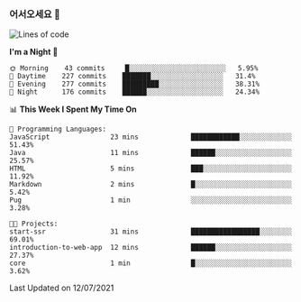 ### 어서오세요 👋

<!--START_SECTION:waka-->
![Lines of code](https://img.shields.io/badge/From%20Hello%20World%20I%27ve%20Written-377300%20lines%20of%20code-blue)

**I'm a Night 🦉** 

```text
🌞 Morning    43 commits     █░░░░░░░░░░░░░░░░░░░░░░░░   5.95% 
🌆 Daytime    227 commits    ███████░░░░░░░░░░░░░░░░░░   31.4% 
🌃 Evening    277 commits    █████████░░░░░░░░░░░░░░░░   38.31% 
🌙 Night      176 commits    ██████░░░░░░░░░░░░░░░░░░░   24.34%

```


📊 **This Week I Spent My Time On** 

```text
💬 Programming Languages: 
JavaScript               23 mins             ████████████░░░░░░░░░░░░░   51.43% 
Java                     11 mins             ██████░░░░░░░░░░░░░░░░░░░   25.57% 
HTML                     5 mins              ███░░░░░░░░░░░░░░░░░░░░░░   11.92% 
Markdown                 2 mins              █░░░░░░░░░░░░░░░░░░░░░░░░   5.42% 
Pug                      1 min               ░░░░░░░░░░░░░░░░░░░░░░░░░   3.28%

🐱‍💻 Projects: 
start-ssr                31 mins             █████████████████░░░░░░░░   69.01% 
introduction-to-web-app  12 mins             ██████░░░░░░░░░░░░░░░░░░░   27.37% 
core                     1 min               █░░░░░░░░░░░░░░░░░░░░░░░░   3.62%

```


 Last Updated on 12/07/2021
<!--END_SECTION:waka-->
